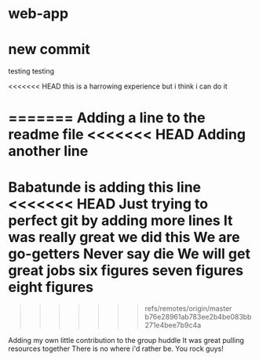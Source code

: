 # web-app
# new commit
testing testing

<<<<<<< HEAD
this is a harrowing 
experience but i think i can do it 

=======
Adding a line to the readme file
<<<<<<< HEAD
Adding another line
=======
Babatunde is adding this line
<<<<<<< HEAD
Just trying to perfect git by adding more lines
It was really great we did this
We are go-getters
Never say die
We will get great jobs
six figures
seven figures
eight figures
=======
>>>>>>> refs/remotes/origin/master
>>>>>>> b76e28961ab783ee2b4be083bb271e4bee7b9c4a

Adding my own little contribution to the group huddle
It was great pulling resources together
There is no where i'd rather be. You rock guys!

